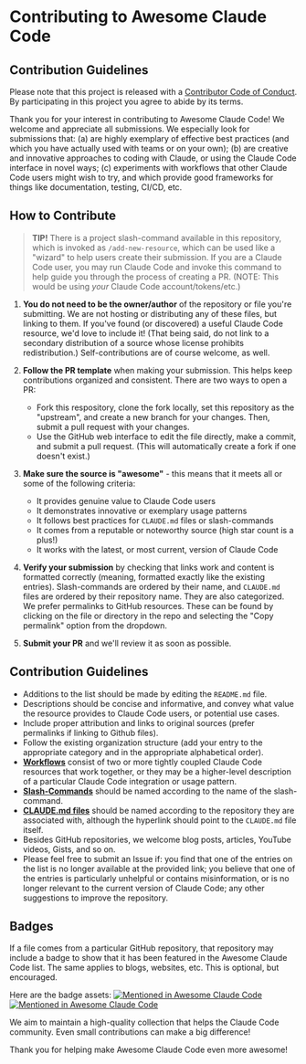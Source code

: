 # Contributing to Awesome Claude Code

## Contribution Guidelines

Please note that this project is released with a [Contributor Code of Conduct](code-of-conduct.md). By participating in this project you agree to abide by its terms.

Thank you for your interest in contributing to Awesome Claude Code! We welcome and appreciate all submissions. We especially look for submissions that: (a) are highly exemplary of effective best practices (and which you have actually used with teams or on your own); (b) are creative and innovative approaches to coding with Claude, or using the Claude Code interface in novel ways; (c) experiments with workflows that other Claude Code users might wish to try, and which provide good frameworks for things like documentation, testing, CI/CD, etc.

## How to Contribute

> **TIP!** There is a project slash-command available in this repository, which is invoked as `/add-new-resource`, which can be used like a "wizard" to help users create their submission. If you are a Claude Code user, you may run Claude Code and invoke this command to help guide you through the process of creating a PR. (NOTE: This would be using _your_ Claude Code account/tokens/etc.)

1. **You do not need to be the owner/author** of the repository or file you're submitting. We are not hosting or distributing any of these files, but linking to them. If you've found (or discovered) a useful Claude Code resource, we'd love to include it! (That being said, do not link to a secondary distribution of a source whose license prohibits redistribution.) Self-contributions are of course welcome, as well.

2. **Follow the PR template** when making your submission. This helps keep contributions organized and consistent. There are two ways to open a PR:

   - Fork this respository, clone the fork locally, set this repository as the "upstream", and create a new branch for your changes. Then, submit a pull request with your changes.
   - Use the GitHub web interface to edit the file directly, make a commit, and submit a pull request. (This will automatically create a fork if one doesn't exist.)

3. **Make sure the source is "awesome"** - this means that it meets all or some of the following criteria:

   - It provides genuine value to Claude Code users
   - It demonstrates innovative or exemplary usage patterns
   - It follows best practices for `CLAUDE.md` files or slash-commands
   - It comes from a reputable or noteworthy source (high star count is a plus!)
   - It works with the latest, or most current, version of Claude Code

4. **Verify your submission** by checking that links work and content is formatted correctly (meaning, formatted exactly like the existing entries). Slash-commands are ordered by their name, and `CLAUDE.md` files are ordered by their repository name. They are also categorized. We prefer permalinks to GitHub resources. These can be found by clicking on the file or directory in the repo and selecting the "Copy permalink" option from the dropdown.

5. **Submit your PR** and we'll review it as soon as possible.

## Contribution Guidelines

- Additions to the list should be made by editing the `README.md` file.
- Descriptions should be concise and informative, and convey what value the resource provides to Claude Code users, or potential use cases.
- Include proper attribution and links to original sources (prefer permalinks if linking to Github files).
- Follow the existing organization structure (add your entry to the appropriate category and in the appropriate alphabetical order).
- **[Workflows](README.md#workflows)** consist of two or more tightly coupled Claude Code resources that work together, or they may be a higher-level description of a particular Claude Code integration or usage pattern.
- **[Slash-Commands](README.md#slash-commands)** should be named according to the name of the slash-command.
- **[CLAUDE.md files](README.md#claude-md-files)** should be named according to the repository they are associated with, although the hyperlink should point to the `CLAUDE.md` file itself.
- Besides GitHub repositories, we welcome blog posts, articles, YouTube videos, Gists, and so on.
- Please feel free to submit an Issue if: you find that one of the entries on the list is no longer available at the provided link; you believe that one of the entries is particularly unhelpful or contains misinformation, or is no longer relevant to the current version of Claude Code; any other suggestions to improve the repository.

## Badges

If a file comes from a particular GitHub repository, that repository may include a badge to show that it has been featured in the Awesome Claude Code list. The same applies to blogs, websites, etc. This is optional, but encouraged.

Here are the badge assets:
[![Mentioned in Awesome Claude Code](https://awesome.re/mentioned-badge.svg)](https://github.com/hesreallyhim/awesome-claude-code)
[![Mentioned in Awesome Claude Code](https://awesome.re/mentioned-badge-flat.svg)](https://github.com/hesreallyhim/awesome-claude-code)

We aim to maintain a high-quality collection that helps the Claude Code community. Even small contributions can make a big difference!

Thank you for helping make Awesome Claude Code even more awesome!
